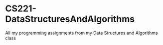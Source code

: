 # CS221-DataStructuresAndAlgorithms
 All my programming assignments from my Data Structures and Algorithms class
